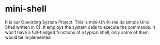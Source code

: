 # mini-shell
It is our Operating System Project. This is mini-UNIX-shell(a simple Unix Shell written in C). It employs the system calls to execute the commands. It won't have a full-fledged functions of a typical shell, only some of them would be implemented.
